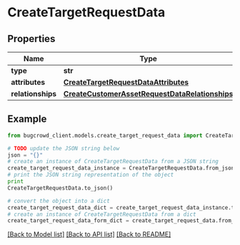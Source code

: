 # CreateTargetRequestData


## Properties

Name | Type | Description | Notes
------------ | ------------- | ------------- | -------------
**type** | **str** |  | 
**attributes** | [**CreateTargetRequestDataAttributes**](CreateTargetRequestDataAttributes.md) |  | 
**relationships** | [**CreateCustomerAssetRequestDataRelationships**](CreateCustomerAssetRequestDataRelationships.md) |  | 

## Example

```python
from bugcrowd_client.models.create_target_request_data import CreateTargetRequestData

# TODO update the JSON string below
json = "{}"
# create an instance of CreateTargetRequestData from a JSON string
create_target_request_data_instance = CreateTargetRequestData.from_json(json)
# print the JSON string representation of the object
print
CreateTargetRequestData.to_json()

# convert the object into a dict
create_target_request_data_dict = create_target_request_data_instance.to_dict()
# create an instance of CreateTargetRequestData from a dict
create_target_request_data_form_dict = create_target_request_data.from_dict(create_target_request_data_dict)
```
[[Back to Model list]](../README.md#documentation-for-models) [[Back to API list]](../README.md#documentation-for-api-endpoints) [[Back to README]](../README.md)


